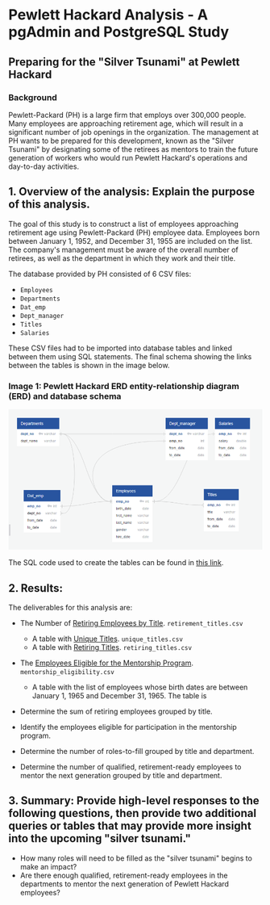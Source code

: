 # Pewlett Hackard Analysis - A pgAdmin and PostgreSQL Study
 
## Preparing for the "Silver Tsunami" at Pewlett Hackard

### Background

Pewlett-Packard (PH) is a large firm that employs over 300,000 people. Many employees are approaching retirement age, which will result in a significant number of job openings in the organization. The management at PH wants to be prepared for this development, known as the "Silver Tsunami" by designating some of the retirees as mentors to train the future generation of workers who would run Pewlett Hackard's operations and day-to-day activities.

## 1. Overview of the analysis: Explain the purpose of this analysis.

The goal of this study is to construct a list of employees approaching retirement age using Pewlett-Packard (PH) employee data. Employees born between January 1, 1952, and December 31, 1955 are included on the list. The company's management must be aware of the overall number of retirees, as well as the department in which they work and their title.

The database provided by PH consisted of 6 CSV files:

- `Employees`
- `Departments`
- `Dat_emp`
- `Dept_manager`
- `Titles`
- `Salaries`

These CSV files had to be imported into database tables and linked between them using SQL statements.  The final schema showing the links between the tables is shown in the image below.

### Image 1: Pewlett Hackard ERD entity-relationship diagram (ERD) and database schema
![Image1](https://github.com/Peteresis/Pewlett-Hackard-Analysis/blob/2da018219c8c1cd3fb2af9939efc42b96e3e334e/PH_Schema.png)

The SQL code used to create the tables can be found in [this link](https://github.com/Peteresis/Pewlett-Hackard-Analysis/blob/ee969eee70c913e313f3d23fc934add0dc9cd624/Queries/TableCreation.sql). 


## 2. Results:

The deliverables for this analysis are:

- The Number of [Retiring Employees by Title](https://github.com/Peteresis/Pewlett-Hackard-Analysis/blob/700a40aa6f1e9eb6f477447c252b182d98e41470/Data/retirement_titles.csv). `retirement_titles.csv`
  - A table with [Unique Titles](https://github.com/Peteresis/Pewlett-Hackard-Analysis/blob/700a40aa6f1e9eb6f477447c252b182d98e41470/Data/unique_titles.csv). `unique_titles.csv`
  - A table with [Retiring Titles](https://github.com/Peteresis/Pewlett-Hackard-Analysis/blob/700a40aa6f1e9eb6f477447c252b182d98e41470/Data/retiring_titles.csv). `retiring_titles.csv`
  
    
- The [Employees Eligible for the Mentorship Program](https://github.com/Peteresis/Pewlett-Hackard-Analysis/blob/578def9f4ae99c5263375880d37d524d14305bc4/Data/mentorship_eligibilty.csv). `mentorship_eligibility.csv`
  - A table with the list of employees whose birth dates are between January 1, 1965 and December 31, 1965. The table is 

- Determine the sum of retiring employees grouped by title.
- Identify the employees eligible for participation in the mentorship program.
- Determine the number of roles-to-fill grouped by title and department.
- Determine the number of qualified, retirement-ready employees to mentor the next generation grouped by title and department.

## 3. Summary: Provide high-level responses to the following questions, then provide two additional queries or tables that may provide more insight into the upcoming "silver tsunami."
- How many roles will need to be filled as the "silver tsunami" begins to make an impact?
- Are there enough qualified, retirement-ready employees in the departments to mentor the next generation of Pewlett Hackard employees?
